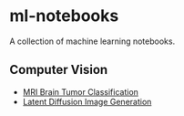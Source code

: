 # ml-notebooks
A collection of machine learning notebooks.

## Computer Vision
- [MRI Brain Tumor Classification](https://github.com/hayden-donnelly/ml-notebooks/blob/main/mri_brain_tumor_classification.ipynb)
- [Latent Diffusion Image Generation](https://github.com/hayden-donnelly/ml-notebooks/blob/main/mri_brain_tumor_classification.ipynb)
